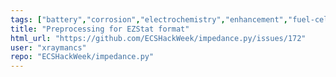 ```yaml
---
tags: ["battery","corrosion","electrochemistry","enhancement","fuel-cell","impedance","lithium-ion"]
title: "Preprocessing for EZStat format"
html_url: "https://github.com/ECSHackWeek/impedance.py/issues/172"
user: "xraymancs"
repo: "ECSHackWeek/impedance.py"
---
```



